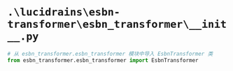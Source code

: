 # `.\lucidrains\esbn-transformer\esbn_transformer\__init__.py`

```py
# 从 esbn_transformer.esbn_transformer 模块中导入 EsbnTransformer 类
from esbn_transformer.esbn_transformer import EsbnTransformer
```